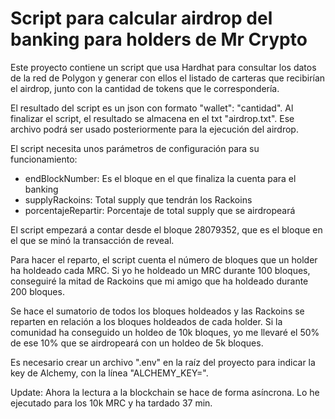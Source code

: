 # Script para calcular airdrop del banking para holders de Mr Crypto

Este proyecto contiene un script que usa Hardhat para consultar los datos de la red de Polygon y generar con ellos el listado de carteras que recibirían el airdrop, junto con la cantidad de tokens que le correspondería.

El resultado del script es un json con formato "wallet": "cantidad". Al finalizar el script, el resultado se almacena en el txt "airdrop.txt". Ese archivo podrá ser usado posteriormente para la ejecución del airdrop.

El script necesita unos parámetros de configuración para su funcionamiento:

- endBlockNumber: Es el bloque en el que finaliza la cuenta para el banking
- supplyRackoins: Total supply que tendrán los Rackoins
- porcentajeRepartir: Porcentaje de total supply que se airdropeará

El script empezará a contar desde el bloque 28079352, que es el bloque en el que se minó la transacción de reveal.

Para hacer el reparto, el script cuenta el número de bloques que un holder ha holdeado cada MRC. Si yo he holdeado un MRC durante 100 bloques, conseguiré la mitad de Rackoins que mi amigo que ha holdeado durante 200 bloques.

Se hace el sumatorio de todos los bloques holdeados y las Rackoins se reparten en relación a los bloques holdeados de cada holder. Si la comunidad ha conseguido un holdeo de 10k bloques, yo me llevaré el 50% de ese 10% que se airdropeará con un holdeo de 5k bloques.

Es necesario crear un archivo ".env" en la raíz del proyecto para indicar la key de Alchemy, con la línea "ALCHEMY_KEY=<key>".

Update: Ahora la lectura a la blockchain se hace de forma asíncrona. Lo he ejecutado para los 10k MRC y ha tardado 37 min.